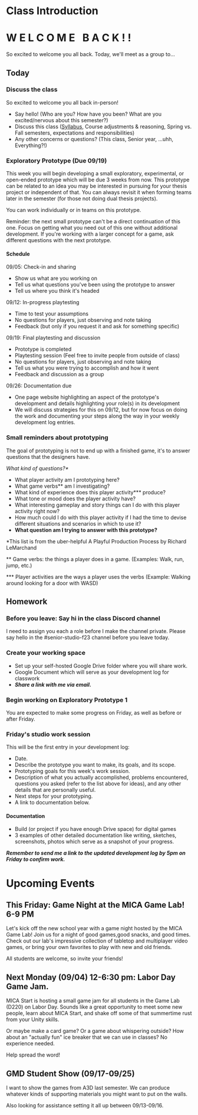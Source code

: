 # Class Introduction

# W E L C O M E &nbsp; B A C K ! !
So excited to welcome you all back. Today, we'll meet as a group to...

## Today
### Discuss the class
So excited to welcome you all back in-person!
- Say hello! (Who are you? How have you been? What are you excited/nervous about this semester?)
- Discuss this class ([Syllabus](https://docs.google.com/document/d/16n9ynIaXhGAcryLIEwBfpeYK2IpDd3oDKhHminUAnsU/edit?usp=sharing), Course adjustments & reasoning, Spring vs. Fall semesters, expectations and responsibilities)
- Any other concerns or questions? (This class, Senior year, ...uhh, Everything?!)

### Exploratory Prototype (Due 09/19)
This week you will begin developing a small exploratory, experimental, or open-ended prototype which will be due 3 weeks from now. This prototype can be related to an idea you may be interested in pursuing for your thesis project or independent of that. You can always revisit it when forming teams later in the semester (for those not doing dual thesis projects). 

You can work individually or in teams on this prototype.

Reminder: the next small prototype can't be a direct continuation of this one. Focus on getting what you need out of this one without additional development. If you're working with a larger concept for a game, ask different questions with the next prototype.

#### Schedule
09/05: Check-in and sharing 
- Show us what are you working on 
- Tell us what questions you've been using the prototype to answer
- Tell us where you think it's headed

09/12: In-progress playtesting
- Time to test your assumptions
- No questions for players, just observing and note taking
- Feedback (but only if you request it and ask for something specific)

09/19: Final playtesting and discussion
- Prototype is completed
- Playtesting session (Feel free to invite people from outside of class)
- No questions for players, just observing and note taking
- Tell us what you were trying to accomplish and how it went
- Feedback and discussion as a group

09/26: Documentation due
- One page website highlighting an aspect of the prototype's development and details highlighting your role(s) in its development
- We will discuss strategies for this on 09/12, but for now focus on doing the work and documenting your steps along the way in your weekly development log entries.

### Small reminders about prototyping

The goal of prototyping is not to end up with a finished game, it's to answer questions that the designers have.

_What kind of questions?*_
- What player activity am I prototyping here?
- What game verbs** am I investigating?
- What kind of experience does this player activity*** produce?
- What tone or mood does the player activity have?
- What interesting gameplay and story things can I do with this player activity right now?
- How much could I do with this player activity if I had the time to devise different situations and scenarios in which to use it?
- **What question am I trying to answer with this prototype?**

*This list is from the uber-helpful A Playful Production Process by Richard LeMarchand

** Game verbs: the things a player does in a game. (Examples: Walk, run, jump, etc.)

*** Player activities are the ways a player uses the verbs (Example: Walking around looking for a door with WASD)


## Homework

### Before you leave: Say hi in the class Discord channel
I need to assign you each a role before I make the channel private. Please say hello in the #senior-studio-f23 channel before you leave today.

### Create your working space
- Set up your self-hosted Google Drive folder where you will share work.
- Google Document which will serve as your development log for classwork
- ***Share a link with me via email.***

### Begin working on Exploratory Prototype 1
You are expected to make some progress on Friday, as well as before or after Friday. 

### Friday's studio work session
This will be the first entry in your development log:
- Date.
- Describe the prototype you want to make, its goals, and its scope.
- Prototyping goals for this week's work session.
- Description of what you actually accomplished, problems encountered, questions you asked (refer to the list above for ideas), and any other details that are personally useful.
- Next steps for your prototyping.
- A link to documentation below.

#### Documentation
- Build (or project if you have enough Drive space) for digital games
- 3 examples of other detailed documentation like writing, sketches, screenshots, photos which serve as a snapshot of your progress.

***Remember to send me a link to the updated development log by 5pm on Friday to confirm work.***


# Upcoming Events

## This Friday: Game Night at the MICA Game Lab! 6-9 PM
Let's kick off the new school year with a game night hosted by the MICA Game Lab! Join us for a night of good games,good  snacks, and good times. Check out our lab's impressive collection of tabletop and multiplayer video games, or bring your own favorites to play with new and old friends. 

All students are welcome, so invite your friends!

## Next Monday (09/04) 12-6:30 pm: Labor Day Game Jam.

MICA Start is hosting a small game jam for all students in the Game Lab (D220) on Labor Day. Sounds like a great opportunity to meet some new people, learn about MICA Start, and shake off some of that summertime rust from your Unity skills. 

Or maybe make a card game? Or a game about whispering outside? How about an "actually fun" ice breaker that we can use in classes? No experience needed. 

Help spread the word!

## GMD Student Show (09/17-09/25)
I want to show the games from A3D last semester. We can produce whatever kinds of supporting materials you might want to put on the walls. 

Also looking for assistance setting it all up between 09/13-09/16.
